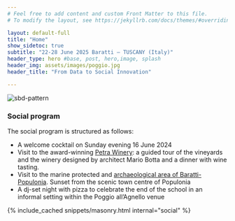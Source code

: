 ```yaml
---
# Feel free to add content and custom Front Matter to this file.
# To modify the layout, see https://jekyllrb.com/docs/themes/#overriding-theme-defaults

layout: default-full
title: "Home"
show_sidetoc: true
subtitle: "22-28 June 2025 Baratti – TUSCANY (Italy)"
header_type: hero #base, post, hero,image, splash
header_img: assets/images/poggio.jpg
header_title: "From Data to Social Innovation"

---
```


<div class="full-width-wrapper">
    <img src="{{ site.baseurl }}/assets/images/header.svg" alt="sbd-pattern" class="full-width-image">
</div>

<div class="venue">
    <div class="container">
        <div class="row pt-2 ">
            <div class="col-md-8 offset-md-2 col-sm-12">
                <h3>Social program </h3>
                <p class="lead" style="text-align:justify">The social program is structured as follows:</p>
                    <ul>
                        <li>A welcome cocktail on Sunday evening 16 June 2024</li>
<li>Visit to the award-winning <a href="https://www.petrawine.it/en/home-english/" target="_blank"> Petra Winery</a>: a guided tour of the vineyards and the winery designed by architect Mario Botta and a dinner with wine tasting.</li>
<li>Visit to the marine protected and <a href="https://www.parchivaldicornia.it/en/archaeological-parks/archaeological-park-of-baratti-and-populonia/" target="_blank"> archaeological area of Baratti-Populonia</a>. Sunset from the scenic town centre of Populonia</li>
<li>A dj-set night with pizza to celebrate the end of the school in an informal setting within the Poggio all’Agnello venue</li>
                    </ul>
            </div>
        </div>
    </div>
</div>

<div class="container">
{% include_cached snippets/masonry.html internal="social" %}
</div>
